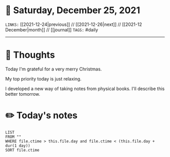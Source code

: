 # 📅 Saturday, December 25, 2021
`LINKS:` [[2021-12-24|previous]] // [[2021-12-26|next]] // [[2021-12 December|month]] // [[journal]] 
`TAGS:` #daily

---
# 💭 Thoughts
Today I'm grateful for a very merry Christmas. 

My top priority today is just relaxing. 

I developed a new way of taking notes from physical books. I'll describe this better tomorrow. 

# ✏️ Today's notes
```dataview
LIST 
FROM ""
WHERE file.ctime > this.file.day and file.ctime < (this.file.day + dur(1 day))
SORT file.ctime
```
